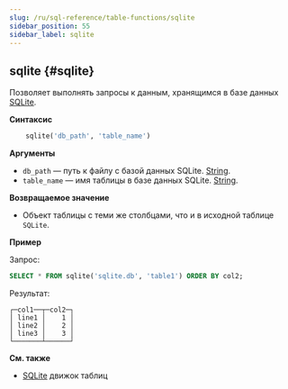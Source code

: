 ```yaml
---
slug: /ru/sql-reference/table-functions/sqlite
sidebar_position: 55
sidebar_label: sqlite
---
```


## sqlite {#sqlite}

Позволяет выполнять запросы к данным, хранящимся в базе данных [SQLite](../../engines/database-engines/sqlite.md).

**Синтаксис** 

``` sql
    sqlite('db_path', 'table_name')
```

**Аргументы** 

-   `db_path` — путь к файлу с базой данных SQLite. [String](../../sql-reference/data-types/string.md).
-   `table_name` — имя таблицы в базе данных SQLite. [String](../../sql-reference/data-types/string.md).

**Возвращаемое значение**

-   Объект таблицы с теми же столбцами, что и в исходной таблице `SQLite`. 

**Пример**

Запрос:

``` sql
SELECT * FROM sqlite('sqlite.db', 'table1') ORDER BY col2;
```

Результат:

``` text
┌─col1──┬─col2─┐
│ line1 │    1 │
│ line2 │    2 │
│ line3 │    3 │
└───────┴──────┘
```

**См. также** 

-   [SQLite](../../engines/table-engines/integrations/sqlite.md) движок таблиц
